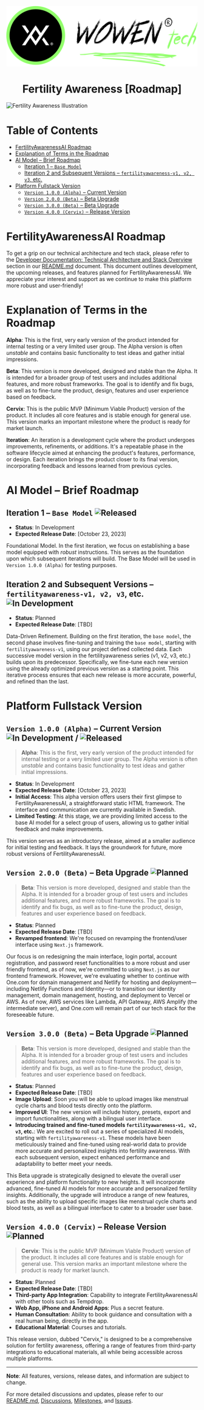 ![WOWEN Tech Logo](https://github.com/WOWEN-DEV/wowen.tech/blob/main/assets/img/wowen-tech-repo-logo.svg)

<h1 align="center">Fertility Awareness [Roadmap]</h1>

![Fertility Awareness Illustration](https://app.fertilityawareness.wowen.tech/img/fertilityawareness-illustration-colored.svg)

# Table of Contents

- [FertilityAwarenessAI Roadmap](#fertilityawarenessai-roadmap)
- [Explanation of Terms in the Roadmap](#explanation-of-terms-in-the-roadmap)
- [AI Model – Brief Roadmap](#ai-model--brief-roadmap)
  - [Iteration 1 – `Base Model`](#iteration-1--base-model)
  - [Iteration 2 and Subsequent Versions – `fertilityawareness-v1, v2, v3`, etc.](#iteration-2-and-subsequent-versions--fertilityawareness-v1-v2-v3-etc)
- [Platform Fullstack Version](#platform-fullstack-version)
  - [`Version 1.0.0 (Alpha)` – Current Version](#version-100-alpha--current-version)
  - [`Version 2.0.0 (Beta)` – Beta Upgrade](#version-200-beta--beta-upgrade)
  - [`Version 3.0.0 (Beta)` – Beta Upgrade](#version-300-beta--beta-upgrade)
  - [`Version 4.0.0 (Cervix)` – Release Version](#version-400-cervix--release-version)

# FertilityAwarenessAI Roadmap

To get a grip on our technical architecture and tech stack, please refer to the [Developer Documentation: Technical Architecture and Stack Overview](https://github.com/WOWEN-DEV/fertilityawareness/blob/main/README.md#developer-documentation-technical-architecture-and-stack-overview) section in our [README.md](README.md) document. This document outlines development, the upcoming releases, and features planned for FertilityAwarenessAI. We appreciate your interest and support as we continue to make this platform more robust and user-friendly!

# Explanation of Terms in the Roadmap

**Alpha**: This is the first, very early version of the product intended for internal testing or a very limited user group. The Alpha version is often *unstable* and contains basic functionality to test ideas and gather initial impressions.

**Beta**: This version is more developed, designed and stable than the Alpha. It is intended for a broader group of test users and includes additional features, and more robust frameworks. The goal is to identify and fix bugs, as well as to fine-tune the product, design, features and user experience based on feedback.

**Cervix**: This is the public MVP (Minimum Viable Product) version of the product. It includes all core features and is stable enough for general use. This version marks an important milestone where the product is ready for market launch.

**Iteration**: An iteration is a development cycle where the product undergoes improvements, refinements, or additions. It's a repeatable phase in the software lifecycle aimed at enhancing the product's features, performance, or design. Each iteration brings the product closer to its final version, incorporating feedback and lessons learned from previous cycles.

# AI Model – Brief Roadmap

## Iteration 1 – `Base Model` ![Released](https://img.shields.io/badge/Status-In%20Use/Released-brightgreen)
- **Status**: In Development
- **Expected Release Date**: [October 23, 2023]

Foundational Model. In the first iteration, we focus on establishing a base model equipped with *robust* instructions. This serves as the foundation upon which subsequent iterations will build. The Base Model will be used in `Version 1.0.0 (Alpha)` for testing purposes.

## Iteration 2 and Subsequent Versions – `fertilityawareness-v1, v2, v3`, etc. ![In Development](https://img.shields.io/badge/Status-In%20Development-yellow)
- **Status**: Planned
- **Expected Release Date**: [TBD]

Data-Driven Refinement. Building on the first iteration, the `base model`, the second phase involves fine-tuning and training the `base model`, starting with `fertilityawareness-v1`, using our project defined collected data. Each successive model version in the fertilityawareness series (v1, v2, v3, etc.) builds upon its predecessor. Specifically, we fine-tune each new version using the already optimized previous version as a starting point. This iterative process ensures that each new release is more accurate, powerful, and refined than the last. 

# Platform Fullstack Version

## `Version 1.0.0 (Alpha)` – Current Version ![In Development](https://img.shields.io/badge/Status-In%20Development-yellow) / ![Released](https://img.shields.io/badge/Status-Released-brightgreen)

> **Alpha**: This is the first, very early version of the product intended for internal testing or a very limited user group. The Alpha version is often *unstable* and contains basic functionality to test ideas and gather initial impressions.

- **Status**: In Development
- **Expected Release Date**: [October 23, 2023]
- **Initial Access**: This alpha version offers users their first glimpse to FertilityAwarenessAI, a straightforward static HTML framework. The interface and communication are currently available in Swedish.
- **Limited Testing**: At this stage, we are providing limited access to the base AI model for a select group of users, allowing us to gather initial feedback and make improvements.

This version serves as an introductory release, aimed at a smaller audience for initial testing and feedback. It lays the groundwork for future, more robust versions of FertilityAwarenessAI.

## `Version 2.0.0 (Beta)` – Beta Upgrade ![Planned](https://img.shields.io/badge/Status-Planned-red)

> **Beta**: This version is more developed, designed and stable than the Alpha. It is intended for a broader group of test users and includes additional features, and more robust frameworks. The goal is to identify and fix bugs, as well as to fine-tune the product, design, features and user experience based on feedback.

- **Status**: Planned
- **Expected Release Date**: [TBD]
- **Revamped frontend**: We're focused on revamping the frontend/user interface using `Next.js` framework.

Our focus is on redesigning the main interface, login portal, account registration, and password reset functionalities to a more robust and user friendly frontend, as of now, we're committed to using `Next.js` as our frontend framework. However, we're evaluating whether to continue with One.com for domain management and Netlify for hosting and deployment—including Netlify Functions and Identity—or to transition our identity management, domain management, hosting, and deployment to Vercel or AWS. As of now, AWS services like Lambda, API Gateway, AWS Amplify (the intermediate server), and One.com will remain part of our tech stack for the foreseeable future.

## `Version 3.0.0 (Beta)` – Beta Upgrade ![Planned](https://img.shields.io/badge/Status-Planned-red)

> **Beta**: This version is more developed, designed and stable than the Alpha. It is intended for a broader group of test users and includes additional features, and more robust frameworks. The goal is to identify and fix bugs, as well as to fine-tune the product, design, features and user experience based on feedback.

- **Status**: Planned
- **Expected Release Date**: [TBD]
- **Image Upload**: Soon you will be able to upload images like menstrual cycle charts and blood tests directly onto the platform.
- **Improved UI**: The new version will include history, presets, export and import functionalities, along with a bilingual user interface.
- **Introducing trained and fine-tuned models `fertilityawareness-v1, v2, v3`, etc.**: We are excited to roll out a series of specialized AI models, starting with `fertilityawareness-v1`. These models have been meticulously trained and fine-tuned using real-world data to provide more accurate and personalized insights into fertility awareness. With each subsequent version, expect enhanced performance and adaptability to better meet your needs.

This Beta upgrade is strategically designed to elevate the overall user experience and platform functionality to new heights. It will incorporate advanced, fine-tuned AI models for more accurate and personalized fertility insights. Additionally, the upgrade will introduce a range of new features, such as the ability to upload specific images like menstrual cycle charts and blood tests, as well as a bilingual interface to cater to a broader user base.

## `Version 4.0.0 (Cervix)` – Release Version ![Planned](https://img.shields.io/badge/Status-Planned-red)

> **Cervix**: This is the public MVP (Minimum Viable Product) version of the product. It includes all core features and is stable enough for general use. This version marks an important milestone where the product is ready for market launch.

- **Status**: Planned
- **Expected Release Date**: [TBD]
- **Third-party App Integration**: Capability to integrate FertilityAwarenessAI with other tools such as Tempdrop.
- **Web App, iPhone and Android Apps**: Plus a secret feature.
- **Human Consultation**: Ability to book guidance and consultation with a real human being, directly in the app.
- **Educational Material**: Courses and tutorials.

This release version, dubbed "Cervix," is designed to be a comprehensive solution for fertility awareness, offering a range of features from third-party integrations to educational materials, all while being accessible across multiple platforms.

---

**Note**: All features, versions, release dates, and information are subject to change.

For more detailed discussions and updates, please refer to our [README.md](README.md), [Discussions](https://github.com/WOWEN-DEV/fertilityawareness/discussions), [Milestones](https://github.com/WOWEN-DEV/fertilityawareness/milestones), and [Issues](https://github.com/WOWEN-DEV/fertilityawareness/issues).
